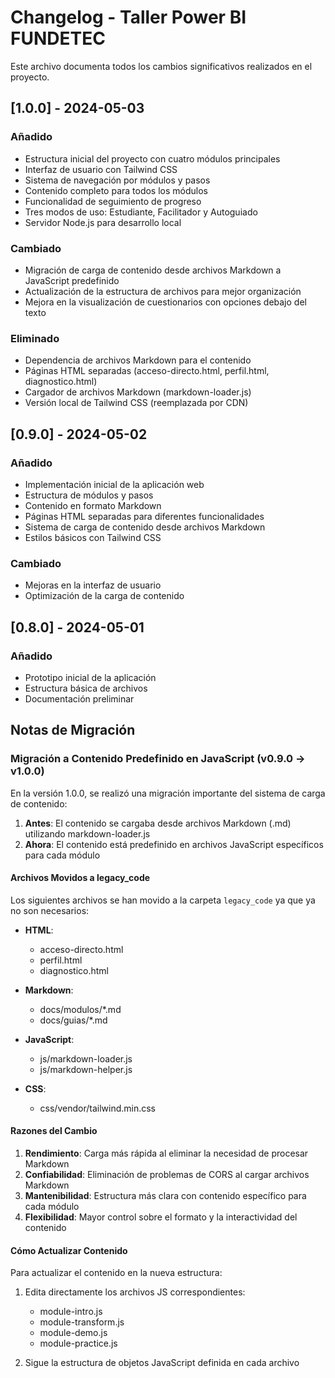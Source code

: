 # Changelog - Taller Power BI FUNDETEC

Este archivo documenta todos los cambios significativos realizados en el proyecto.

## [1.0.0] - 2024-05-03

### Añadido
- Estructura inicial del proyecto con cuatro módulos principales
- Interfaz de usuario con Tailwind CSS
- Sistema de navegación por módulos y pasos
- Contenido completo para todos los módulos
- Funcionalidad de seguimiento de progreso
- Tres modos de uso: Estudiante, Facilitador y Autoguiado
- Servidor Node.js para desarrollo local

### Cambiado
- Migración de carga de contenido desde archivos Markdown a JavaScript predefinido
- Actualización de la estructura de archivos para mejor organización
- Mejora en la visualización de cuestionarios con opciones debajo del texto

### Eliminado
- Dependencia de archivos Markdown para el contenido
- Páginas HTML separadas (acceso-directo.html, perfil.html, diagnostico.html)
- Cargador de archivos Markdown (markdown-loader.js)
- Versión local de Tailwind CSS (reemplazada por CDN)

## [0.9.0] - 2024-05-02

### Añadido
- Implementación inicial de la aplicación web
- Estructura de módulos y pasos
- Contenido en formato Markdown
- Páginas HTML separadas para diferentes funcionalidades
- Sistema de carga de contenido desde archivos Markdown
- Estilos básicos con Tailwind CSS

### Cambiado
- Mejoras en la interfaz de usuario
- Optimización de la carga de contenido

## [0.8.0] - 2024-05-01

### Añadido
- Prototipo inicial de la aplicación
- Estructura básica de archivos
- Documentación preliminar

## Notas de Migración

### Migración a Contenido Predefinido en JavaScript (v0.9.0 → v1.0.0)

En la versión 1.0.0, se realizó una migración importante del sistema de carga de contenido:

1. **Antes**: El contenido se cargaba desde archivos Markdown (.md) utilizando markdown-loader.js
2. **Ahora**: El contenido está predefinido en archivos JavaScript específicos para cada módulo

#### Archivos Movidos a legacy_code

Los siguientes archivos se han movido a la carpeta `legacy_code` ya que ya no son necesarios:

- **HTML**:
  - acceso-directo.html
  - perfil.html
  - diagnostico.html

- **Markdown**:
  - docs/modulos/*.md
  - docs/guias/*.md

- **JavaScript**:
  - js/markdown-loader.js
  - js/markdown-helper.js

- **CSS**:
  - css/vendor/tailwind.min.css

#### Razones del Cambio

1. **Rendimiento**: Carga más rápida al eliminar la necesidad de procesar Markdown
2. **Confiabilidad**: Eliminación de problemas de CORS al cargar archivos Markdown
3. **Mantenibilidad**: Estructura más clara con contenido específico para cada módulo
4. **Flexibilidad**: Mayor control sobre el formato y la interactividad del contenido

#### Cómo Actualizar Contenido

Para actualizar el contenido en la nueva estructura:

1. Edita directamente los archivos JS correspondientes:
   - module-intro.js
   - module-transform.js
   - module-demo.js
   - module-practice.js

2. Sigue la estructura de objetos JavaScript definida en cada archivo
